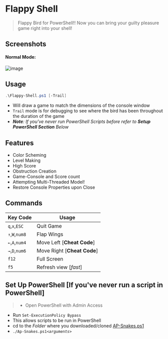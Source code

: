 # Flappy Shell
> Flappy Bird for PowerShell!! Now you can bring your guilty pleasure game right into your shell!

## Screenshots
>
#### Normal Mode:
![image](https://cloud.githubusercontent.com/assets/5303018/19415409/73b17e26-933d-11e6-89db-88ae4bab49d1.png)

## Usage
>
```PowerShell
.\Flappy-Shell.ps1 [-Trail]
```
- Will draw a game to match the dimensions of the console window
- `Trail` mode is for debugging to see where the bird has been throughout the duration of the game
- *__Note__: If you've never run PowerShell Scripts before refer to **Setup PowerShell Section** Below*

## Features
>
- Color Scheming
- Level Making
- High Score
- Obstruction Creation
- Game-Console and Score count
- Attempting Multi-Threaded Model!
- Restore Console Properties upon Close

## Commands
> 
Key Code         | Usage 
---------------- | -----
`q`,`x`,`ESC`    | Quit Game
`↑`,`W`,`num8`   | Flap Wings
`←`,`A`,`num4`   | Move Left [**Cheat Code**]
`→`,`D`,`num6`   | Move Right [**Cheat Code**]
`f12`            | Full Screen
`f5`             | Refresh view [*fast*]

## Set Up PowerShell [If you've never run a script in PowerShell]
> - Open PowerShell with Admin Access
- Run `Set-ExecutionPolicy Bypass`
- This allows scripts to be run in PowerShell
- cd to the *Folder* where you downloaded/cloned [AP-Snakes.ps1](AP-Snakes.ps1)
- `./Ap-Snakes.ps1`*`<arguments>`*

